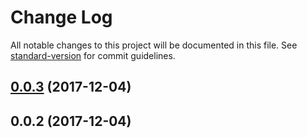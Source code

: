 # Change Log

All notable changes to this project will be documented in this file. See [standard-version](https://github.com/conventional-changelog/standard-version) for commit guidelines.

<a name="0.0.3"></a>
## [0.0.3](https://github.com/rylnd/ringside/compare/v0.0.2...v0.0.3) (2017-12-04)



<a name="0.0.2"></a>
## 0.0.2 (2017-12-04)
